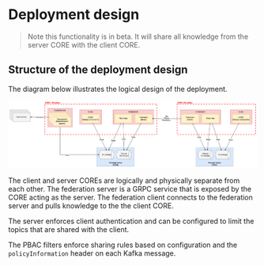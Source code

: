 # Deployment design

> Note this functionality is in beta. It will share all knowledge from the
> server CORE with the client CORE.

## Structure of the deployment design

The diagram below illustrates the logical design of the deployment.

![Logical](../images/deployment-federation.png)

The client and server COREs are logically and physically separate from each
other. The federation server is a GRPC service that is exposed by the CORE
acting as the server. The federation client connects to the federation server
and pulls knowledge to the the client CORE.

The server enforces client authentication and can be configured to limit the
topics that are shared with the client.

The PBAC filters enforce sharing rules based on configuration and the
`policyInformation` header on each Kafka message.
